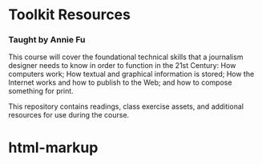 # Toolkit Resources
### Taught by Annie Fu
This course will cover the foundational technical skills that a journalism designer needs to know in order to function in the 21st Century: How computers work; How textual and graphical information is stored; How the Internet works and how to publish to the Web; and how to compose something for print.

This repository contains readings, class exercise assets, and additional resources for use during the course.

# html-markup
